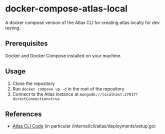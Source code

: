 # docker-compose-atlas-local
A docker compose version of the Atlas CLI for creating atlas locally for dev testing.

## Prerequisites
Docker and Docker Compose installed on your machine.

## Usage
1. Clone the repository
2. Run `docker compose up -d` in the root of the repository
3. Connect to the Atlas instance at `mongodb://localhost:27017?directConnection=true`

## References
- [Atlas CLI Code](https://github.com/mongodb/mongodb-atlas-cli)
  (in particular /internal/cli/atlas/deployments/setup.go) 